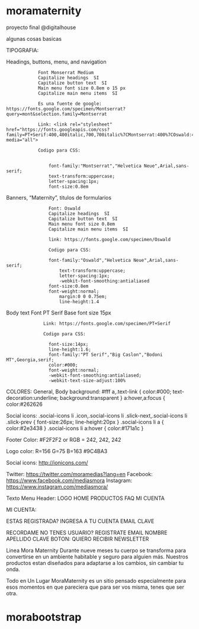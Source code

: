 # moramaternity
proyecto final @digitalhouse



algunas cosas basicas

TIPOGRAFIA:

Headings, buttons, menu, and navigation


                Font Monserrat Medium
                Capitalize headings  SI
                Capitalize button text  SI
                Main menu font size 0.8em o 15 px
                Capitalize main menu items  SI

                Es una fuente de google: https://fonts.google.com/specimen/Montserrat?query=mont&selection.family=Montserrat

                Link: <link rel="stylesheet" href="https://fonts.googleapis.com/css?family=PT+Serif:400,400italic,700,700italic%7CMontserrat:400%7COswald:400&amp;subset=latin,latin,latin" media="all">

                Codigo para CSS:


                	font-family:"Montserrat","Helvetica Neue",Arial,sans-serif;
                	text-transform:uppercase;
                	letter-spacing:1px;
                	font-size:0.8em


Banners, “Maternity”, titulos de formularios

                    Font: Oswald
                    Capitalize headings  SI
                    Capitalize button text  SI
                    Main menu font size 0.8em
                    Capitalize main menu items  SI

                    link: https://fonts.google.com/specimen/Oswald

                    Codigo para CSS:

                    font-family:"Oswald","Helvetica Neue",Arial,sans-serif;
                    	text-transform:uppercase;
                    	letter-spacing:1px;
                    	-webkit-font-smoothing:antialiased
                    font-size:0.8em
                    font-weight:normal;
                    	margin:0 0 0.75em;
                    	line-height:1.4


Body text
                  Font PT Serif
                  Base font size 15px

                  Link: https://fonts.google.com/specimen/PT+Serif

                  Codigo para CSS:

                  	font-size:14px;
                  	line-height:1.6;
                  	font-family:"PT Serif","Big Caslon","Bodoni MT",Georgia,serif;
                  	color:#000;
                  	font-weight:normal;
                  	-webkit-font-smoothing:antialiased;
                  	-webkit-text-size-adjust:100%


COLORES:
General, Body background: #fff
  a,.text-link {
  	color:#000;
  	text-decoration:underline;
  	background:transparent
  }
  a:hover,a:focus {
  	color:#262626

Social icons:
    .social-icons li .icon,.social-icons li .slick-next,.social-icons li .slick-prev {
    	font-size:26px;
    	line-height:20px
    }
    .social-icons li a {
    	color:#2e3438
    }
    .social-icons li a:hover {
    	color:#171a1c
    }

Footer Color: #F2F2F2 or RGB = 242, 242, 242

Logo color: R=156 G=75 B=163
#9C4BA3

Social icons:  http://ionicons.com/

Twitter: https://twitter.com/moramedias?lang=en
Facebook:  https://www.facebook.com/mediasmora
Instagram:  https://www.instagram.com/mediasmora/



Texto Menu Header:
LOGO       HOME    PRODUCTOS     FAQ     MI CUENTA

MI CUENTA:

ESTAS REGISTRADA? INGRESA A TU CUENTA
EMAIL
CLAVE

RECORDAME
NO TENES USUARIO? REGISTRATE
EMAIL
NOMBRE
APELLIDO
CLAVE
BOTON: QUIERO RECIBIR NEWSLETTER

Linea Mora Maternity
Durante nueve meses tu cuerpo se transforma para convertirse en un ambiente habitable y seguro para alguien más. Nuestros productos estan diseñados para adaptarse a los cambios, sin cambiar tu onda.

Todo en Un Lugar
MoraMaternity es un sitio pensado especialmente para esos momentos en que pareciera que para ser vos misma, tenes que ser otra.
# morabootstrap

